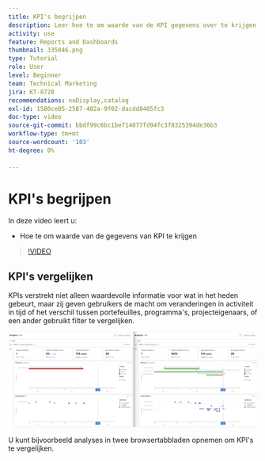 ```yaml
---
title: KPI's begrijpen
description: Leer hoe te om waarde van de KPI gegevens over te krijgen wat in het heden evenals tendensen van het verleden gebeurt.
activity: use
feature: Reports and Dashboards
thumbnail: 335046.png
type: Tutorial
role: User
level: Beginner
team: Technical Marketing
jira: KT-8728
recommendations: noDisplay,catalog
exl-id: 1580ce05-2587-402a-9f02-dacdd8405fc3
doc-type: video
source-git-commit: bbdf99c6bc1be714077fd94fc3f8325394de36b3
workflow-type: tm+mt
source-wordcount: '103'
ht-degree: 0%

---
```


# KPI&#39;s begrijpen

In deze video leert u:

* Hoe te om waarde van de gegevens van KPI te krijgen

>[!VIDEO](https://video.tv.adobe.com/v/335046/?quality=12&learn=on&enablevpops=1)

## KPI&#39;s vergelijken

KPIs verstrekt niet alleen waardevolle informatie voor wat in het heden gebeurt, maar zij geven gebruikers de macht om veranderingen in activiteit in tijd of het verschil tussen portefeuilles, programma&#39;s, projecteigenaars, of een ander gebruikt filter te vergelijken.

![&#x200B; een beeld dat twee browser lusjes naast elkaar toont &#x200B;](assets/section-2-0.png)

U kunt bijvoorbeeld analyses in twee browsertabbladen opnemen om KPI&#39;s te vergelijken.
